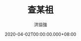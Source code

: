 ---
issue: 371
title: 查某祖
author: 洪協強
date: 2020-04-02T00:00:00.000+08:00
topic: 懷想
difficulty: 2
wikidata: Q131449170
wikidata_link: https://www.wikidata.org/wiki/Q131449170
---